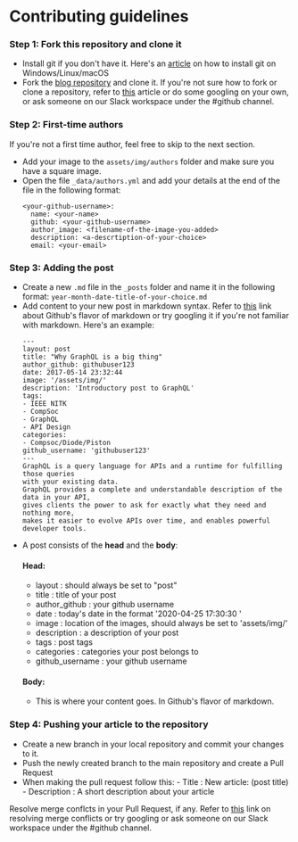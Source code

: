 # Contributing guidelines
### Step 1: Fork this repository and clone it
- Install git if you don't have it. Here's an [article](https://www.digitalocean.com/community/tutorials/how-to-contribute-to-open-source-getting-started-with-git) on how to install git on Windows/Linux/macOS
- Fork the [blog repository](https://github.com/IEEE-NITK/blog) and clone it.
If you're not sure how to fork or clone a repository, refer to [this](https://www.digitalocean.com/community/tutorials/fork-clone-make-changes-push-to-github) article or do some googling on your own, or ask someone on our Slack workspace under the #github channel.
### Step 2: First-time authors
If you're not a first time author, feel free to skip to the next section.

- Add your image to the `assets/img/authors` folder and make sure you have a square image.  
- Open the file `_data/authors.yml` and add your details at the end of the file in the following format:
  ```
  <your-github-username>:
  	name: <your-name>
  	github: <your-github-username>
	author_image: <filename-of-the-image-you-added>
	description: <a-descrtiption-of-your-choice>
	email: <your-email>
  ```
### Step 3: Adding the post
- Create a new `.md` file in the `_posts` folder and name it in the following format:
	`year-month-date-title-of-your-choice.md`
- Add content to your new post in markdown syntax. Refer to [this](https://guides.github.com/features/mastering-markdown/) link about Github's flavor of markdown or try googling it if you're not familiar with markdown. Here's an example: 
	```
	---
	layout: post
	title: "Why GraphQL is a big thing"
	author_github: githubuser123
	date: 2017-05-14 23:32:44
	image: '/assets/img/'
	description: 'Introductory post to GraphQL'
	tags:
	- IEEE NITK
	- CompSoc
	- GraphQL
	- API Design
	categories:
	- Compsoc/Diode/Piston
	github_username: 'githubuser123'
	---
	GraphQL is a query language for APIs and a runtime for fulfilling those queries 
	with your existing data. 
	GraphQL provides a complete and understandable description of the data in your API,
	gives clients the power to ask for exactly what they need and nothing more,
	makes it easier to evolve APIs over time, and enables powerful developer tools.
	```
- A post consists of the <b>head</b> and the <b>body</b>:
	#### Head:
	- layout :  should always be set to "post"
	- title : title of your post 
	- author_github :  your github username 
	- date :  today's date in the format '2020-04-25 17:30:30 '
	- image : location of the images, should always be set to 'assets/img/' 
	- description : a description of your post 
	- tags :  post tags 
	- categories : categories your post belongs to
	- github_username : your github username
	#### Body:
	- This is where your content goes. In Github's flavor of markdown.

### Step 4: Pushing your article to the repository
- Create a new branch in your local repository and commit your changes to it.
- Push the newly created branch to the main repository and create a Pull Request
- When making the pull request follow this:
		- Title : New article: (post title)
		- Description : A short description about your article
		
Resolve merge conflcts in your Pull Request, if any. Refer to [this](https://help.github.com/en/github/collaborating-with-issues-and-pull-requests/resolving-a-merge-conflict-on-github) link on resolving merge conflicts or try googling or ask someone on our Slack workspace under the #github channel.